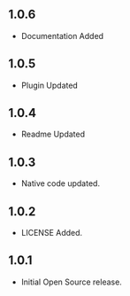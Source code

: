 ## 1.0.6

* Documentation Added
## 1.0.5

* Plugin Updated
## 1.0.4

* Readme Updated
## 1.0.3

* Native code updated.
## 1.0.2

* LICENSE Added.
## 1.0.1

* Initial Open Source release.